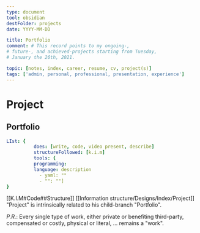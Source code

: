 ```yaml
---
type: document
tool: obsidian
destFolder: projects
date: YYYY-MM-DD

title: Portfolio
comment: # This record points to my ongoing-,
# future-, and achieved-projects starting from Tuesday,
# January the 26th, 2021.

topic: [notes, index, career, resume, cv, project(s)]
tags: ['admin, personal, professional, presentation, experience']
---
```


# Project

## Portfolio
``` yaml
LIst: {
          does: [write, code, video present, describe]
          structureFollowed: [k.i.m]
          tools: {
          programming:
          language: description
            - yaml: ""
            - "": ""]
}
```

[[K.I.M#Code##Structure]]
[[Information structure/Designs/Index/Project]]
"Project" is intrinsically related to his child-branch "Portfolio".

*P.R.*: Every single type of work, either  private or benefiting third-party,  compensated or costly, physical or literal, ... remains a "work".
